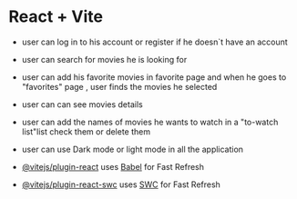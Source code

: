 # React + Vite
- user can log in to his account or register if he doesn`t have an account
- user can search for movies he is looking for
- user can add his favorite movies in favorite page and when he goes to "favorites" page , user finds the movies he selected
- user can can see movies details
- user can add the names of movies he wants to watch in a "to-watch list"list check them or delete  them
- user can use Dark mode or light mode in all the application
  



- [@vitejs/plugin-react](https://github.com/vitejs/vite-plugin-react/blob/main/packages/plugin-react/README.md) uses [Babel](https://babeljs.io/) for Fast Refresh
- [@vitejs/plugin-react-swc](https://github.com/vitejs/vite-plugin-react-swc) uses [SWC](https://swc.rs/) for Fast Refresh
